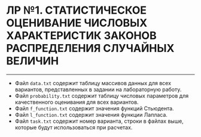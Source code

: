 # ЛР №1. СТАТИСТИЧЕСКОЕ ОЦЕНИВАНИЕ ЧИСЛОВЫХ ХАРАКТЕРИСТИК ЗАКОНОВ РАСПРЕДЕЛЕНИЯ СЛУЧАЙНЫХ ВЕЛИЧИН

---

* Файл `data.txt` содержит таблицу массивов данных для всех вариантов, представленных в задании на лабораторную работу.
* Файл `probability.txt` содержит таблицу числовых параметров для качественного оценивания для всех вариантов.
* Файл `f_function.txt` содержит значения функций Стьюдента.
* Файл `l_function.txt` содержит значения функции Лапласа.
* Файл `task.txt` содержит номер варианта, строки в файлах выше, которые будут использоваться при расчетах.